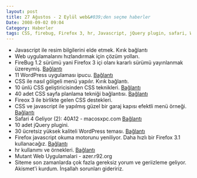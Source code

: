 ```yaml
---
layout: post
title: 27 Ağustos - 2 Eylül web&#039;den seçme haberler
Date: 2008-09-02 09:04
Category: Haberler
tags: CSS, firebug, Firefox 3, hr, Javascript, jQuery plugin, safari, WordPress
---
```


-   Javascript ile resim bilgilerini elde etmek. Kırık bağlantı
-   Web uygulamalarını hızlandırmak için çözüm yolları.
-   FireBug 1.2 sürümü yani Firefox 3 içi olanı kararlı sürümü
    yayınlanmak üzereymiş. [Bağlantı][2]
-   11 WordPress uygulaması ipucu. [Bağlantı][3]
-   CSS ile nasıl gölgeli menü yapılır. Kırık bağlantı.
-   10 ünlü CSS geliştiricisinden CSS teknikleri. [Bağlantı][5]
-   40 adet CSS sayfa planlama tekniği bağlantısı. [Bağlantı][6]
-   Fireox 3 ile birlikte gelen CSS destekleri.
-   CSS ve javascript ile yapılmış güzel bir garaj kapısı efektli menü
    örneği. [Bağlantı][8]
-   Safari 4 Geliyor (2): 40A12 - macosxpc.com [Bağlantı][9]
-   10 adet jQuery plugini.
-   30 ücretsiz yüksek kaliteli WordPress teması. [Bağlantı][11]
-   Firefox javascript okuma motorunu yeniliyor. Daha hızlı bir Firefox
    3.1 kullanacağız. [Bağlantı][12]
-   hr kullanımı ve örnekleri. [Bağlantı][13]
-   Mutant Web Uygulamalari - azer.r92.org
-   Siteme son zamanlarda çok fazla gereksiz yorum ve geriizleme
    geliyor. Akismet'i kurdum. İnşallah sorunları gideririz.


  [2]: http://ejohn.org/blog/firebug-12-released/ "FireBug"
  [3]: http://www.noupe.com/wordpress/most-desired-wordpress-hacks-11-common-requests-and-fixes.html
  [5]: http://nettuts.com/html-css-techniques/10-principles-of-the-css-masters/
    "css uygulamaları"
  [6]: http://www.iyiz.com/40-advanced-css-layout-tutorials/
    "css site planlama"
  [8]: http://www.alistapart.com/articles/sprites2
    "css ve javascript ile menü"
  [9]: http://www.macosxpc.com/2008/08/24/safari-4-geliyor-2-40a12/
    "Safari 4 geliyor"
  [11]: http://www.smashingmagazine.com/2008/08/25/30-free-high-quality-wordpress-themes/
    "30 wordpress teması"
  [12]: http://arstechnica.com/news.ars/post/20080822-firefox-to-get-massive-javascript-performance-boost.html
    "javascript fireofox 3"
  [13]: http://www.smashingmagazine.com/2008/08/22/the-hr-contest/ "hr"